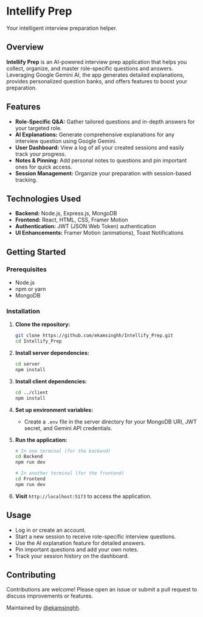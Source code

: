 # Intellify Prep

Your intelligent interview preparation helper.

## Overview

**Intellify Prep** is an AI-powered interview prep application that helps you collect, organize, and master role-specific questions and answers. Leveraging Google Gemini AI, the app generates detailed explanations, provides personalized question banks, and offers features to boost your preparation.

## Features

- **Role-Specific Q&A:** Gather tailored questions and in-depth answers for your targeted role.
- **AI Explanations:** Generate comprehensive explanations for any interview question using Google Gemini.
- **User Dashboard:** View a log of all your created sessions and easily track your progress.
- **Notes & Pinning:** Add personal notes to questions and pin important ones for quick access.
- **Session Management:** Organize your preparation with session-based tracking.

## Technologies Used

- **Backend:** Node.js, Express.js, MongoDB
- **Frontend:** React, HTML, CSS, Framer Motion
- **Authentication:** JWT (JSON Web Token) authentication
- **UI Enhancements:** Framer Motion (animations), Toast Notifications

## Getting Started

### Prerequisites

- Node.js
- npm or yarn
- MongoDB

### Installation

1. **Clone the repository:**
   ```bash
   git clone https://github.com/ekamsinghh/Intellify_Prep.git
   cd Intellify_Prep
   ```

2. **Install server dependencies:**
   ```bash
   cd server
   npm install
   ```

3. **Install client dependencies:**
   ```bash
   cd ../client
   npm install
   ```

4. **Set up environment variables:**
   - Create a `.env` file in the server directory for your MongoDB URI, JWT secret, and Gemini API credentials.

5. **Run the application:**
   ```bash
   # In one terminal (for the backend)
   cd Backend
   npm run dev

   # In another terminal (for the frontend)
   cd Frontend
   npm run dev
   ```

6. **Visit** `http://localhost:5173` to access the application.

## Usage

- Log in or create an account.
- Start a new session to receive role-specific interview questions.
- Use the AI explanation feature for detailed answers.
- Pin important questions and add your own notes.
- Track your session history on the dashboard.

## Contributing

Contributions are welcome! Please open an issue or submit a pull request to discuss improvements or features.

Maintained by [@ekamsinghh](https://github.com/ekamsinghh).
